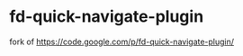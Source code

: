 fd-quick-navigate-plugin
========================

fork of https://code.google.com/p/fd-quick-navigate-plugin/
